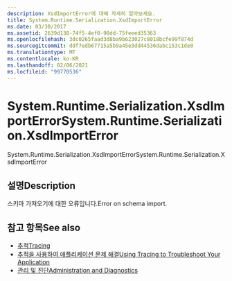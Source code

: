 ```yaml
---
description: XsdImportError에 대해 자세히 알아보세요.
title: System.Runtime.Serialization.XsdImportError
ms.date: 03/30/2017
ms.assetid: 2639d138-74f5-4ef0-90dd-75feeed35363
ms.openlocfilehash: 3dc0265faad3d8ba9b623027c8018bcfe99f874d
ms.sourcegitcommit: ddf7edb67715a5b9a45e3dd44536dabc153c1de0
ms.translationtype: MT
ms.contentlocale: ko-KR
ms.lasthandoff: 02/06/2021
ms.locfileid: "99770536"
---
```

# <a name="systemruntimeserializationxsdimporterror"></a><span data-ttu-id="ac1af-103">System.Runtime.Serialization.XsdImportError</span><span class="sxs-lookup"><span data-stu-id="ac1af-103">System.Runtime.Serialization.XsdImportError</span></span>

<span data-ttu-id="ac1af-104">System.Runtime.Serialization.XsdImportError</span><span class="sxs-lookup"><span data-stu-id="ac1af-104">System.Runtime.Serialization.XsdImportError</span></span>  
  
## <a name="description"></a><span data-ttu-id="ac1af-105">설명</span><span class="sxs-lookup"><span data-stu-id="ac1af-105">Description</span></span>  

 <span data-ttu-id="ac1af-106">스키마 가져오기에 대한 오류입니다.</span><span class="sxs-lookup"><span data-stu-id="ac1af-106">Error on schema import.</span></span>  
  
## <a name="see-also"></a><span data-ttu-id="ac1af-107">참고 항목</span><span class="sxs-lookup"><span data-stu-id="ac1af-107">See also</span></span>

- [<span data-ttu-id="ac1af-108">추적</span><span class="sxs-lookup"><span data-stu-id="ac1af-108">Tracing</span></span>](index.md)
- [<span data-ttu-id="ac1af-109">추적을 사용하여 애플리케이션 문제 해결</span><span class="sxs-lookup"><span data-stu-id="ac1af-109">Using Tracing to Troubleshoot Your Application</span></span>](using-tracing-to-troubleshoot-your-application.md)
- [<span data-ttu-id="ac1af-110">관리 및 진단</span><span class="sxs-lookup"><span data-stu-id="ac1af-110">Administration and Diagnostics</span></span>](../index.md)
